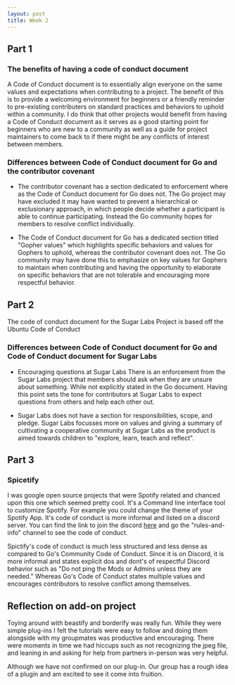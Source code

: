 ```yaml
---
layout: post
title: Week 2
---
```


## Part 1 

### The benefits of having a code of conduct document 
A Code of Conduct document is to essentially align everyone on the same values and expectations when contributing to a project. The benefit of this is to provide a welcoming environment for beginners or a friendly reminder to pre-existing contributers on standard practices and behaviors to uphold within a community. I do think that other projects would benefit from having a Code of Conduct document as it serves as a good starting point for beginners who are new to a community as well as a guide for project maintainers to come back to if there might be any conflicts of interest between members. 

### Differences between Code of Conduct document for Go and the contributor covenant 
* The contributor covenant has a section dedicated to enforcement where as the Code of Conduct document for Go does not. The Go project may have excluded it may have wanted to prevent a hierarchical or exclusionary approach, in which people decide whether a participant is able to continue participating. Instead the Go community hopes for members to resolve conflict individually. 

* The Code of Conduct document for Go has a dedicated section titled "Gopher values" which highlights specific behaviors and values for Gophers to uphold, whereas the contributor covenant does not. The Go community may have done this to emphasize on key values for Gophers to maintain when contributing and having the opportunity to elaborate on specific behaviors that are not tolerable and encouraging more respectful behavior. 

## Part 2
The code of conduct document for the Sugar Labs Project is based off the Ubuntu Code of Conduct 

### Differences between Code of Conduct document for Go and Code of Conduct document for Sugar Labs 
* Encouraging questions at Sugar Labs 
There is an enforcement from the Sugar Labs project that members should ask when they are unsure about something. While not explicitly stated in the Go document. Having this point sets the tone for contributors at Sugar Labs to expect questions from others and help each other out. 

* Sugar Labs does not have a section for responsibilities, scope, and pledge. 
Sugar Labs focusses more on values and giving a summary of cultivating a cooperative community at Sugar Labs as the product is aimed towards children to "explore, learn, teach and reflect". 

## Part 3 
### Spicetify 
I was google open source projects that were Spotify related and chanced upon this one which seemed pretty cool. It's a Command line interface tool to customize Spotify. For example you could change the theme of your Spotify App. It's code of conduct is more informal and listed on a discord server. You can find the link to join the discord [here](https://discord.gg/VnevqPp2Rr) and go the "rules-and-info" channel to see the code of conduct. 


Spictify's code of conduct is much less structured and less dense as compared to Go's Community Code of Conduct. Since it is on Discord, it is more informal and states explicit dos and dont's of respectful Discord behavior such as "Do not ping the Mods or Admins unless they are needed." Whereas Go's Code of Conduct states multiple values and encourages contributors to resolve conflict among themselves. 


## Reflection on add-on project 
Toying around with beastify and borderify was really fun. While they were simple plug-ins I felt the tutorials were easy to follow and doing them alongside with my groupmates was productive and encouraging. There were moments in time we had hiccups such as not recognizing the jpeg file, and leaning in and asking for help from partners in-person was very helpful. 

Although we have not confirmed on our plug-in. Our group has a rough idea of a plugin and am excited to see it come into fruition. 